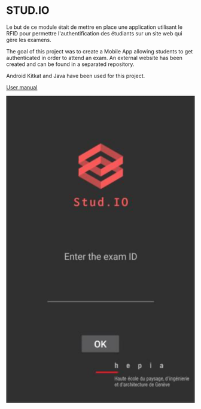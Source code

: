 # STUD.IO

Le but de ce module était de mettre en place une application utilisant le RFID pour permettre l'authentification des étudiants sur un site web qui gère les examens.

The goal of this project was to create a Mobile App allowing students to get authenticated in order to attend an exam. An external website has been created and can be found in a separated repository.

Android Kitkat and Java have been used for this project.

[User manual](./StudIO-User-Manual.pdf)

![Screenshot](img/screenshot.png)